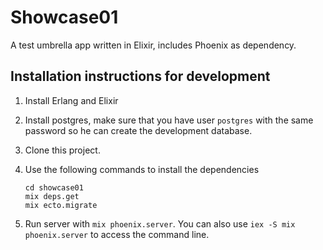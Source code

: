 # Showcase01

A test umbrella app written in Elixir, includes Phoenix as dependency.

## Installation instructions for development

1. Install Erlang and Elixir
2. Install postgres, make sure that you have user `postgres` with the same password so he can create the development database.
3. Clone this project.
4. Use the following commands to install the dependencies
   
   ```
   cd showcase01
   mix deps.get
   mix ecto.migrate
   ```
   
5. Run server with `mix phoenix.server`. You can also use `iex -S mix phoenix.server` to access the command line.
